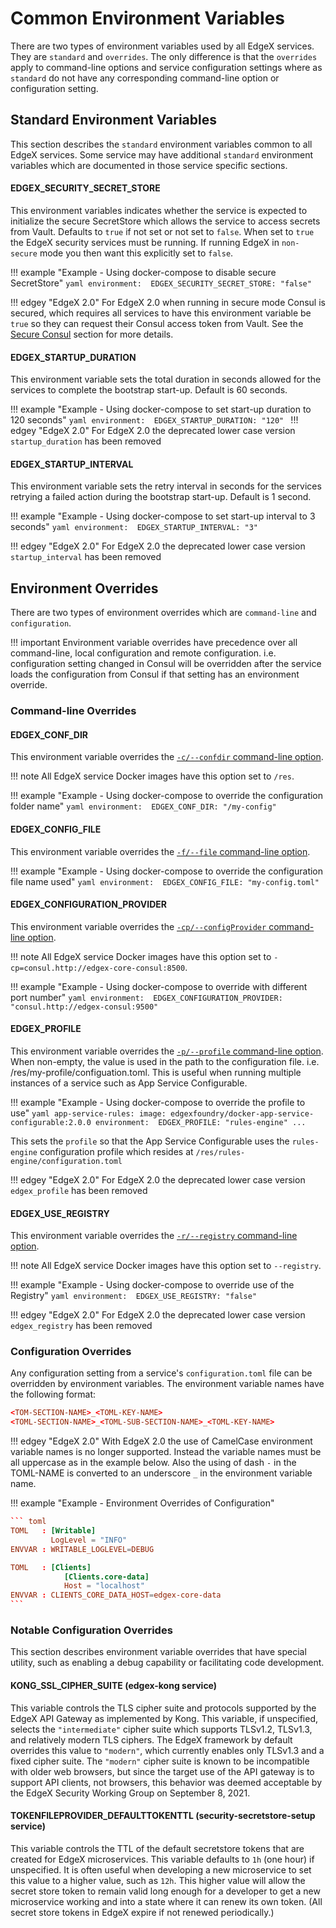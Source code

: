 # Common Environment Variables

There are two types of environment variables used by all EdgeX services. They are `standard` and `overrides`. The only difference is that the `overrides` apply to command-line options and service configuration settings where as `standard` do not have any corresponding command-line option or configuration setting.

## Standard Environment Variables

This section describes the `standard` environment variables common to all EdgeX services. Some service may have additional  `standard` environment variables which are documented in those service specific sections.

#### EDGEX_SECURITY_SECRET_STORE

This environment variables indicates whether the service is expected to initialize the secure SecretStore which allows the service to access secrets from Vault. Defaults to `true` if not set or not set to `false`. When set to `true` the EdgeX security services must be running. If running EdgeX in `non-secure` mode you then want this explicitly set to `false`.

!!! example "Example - Using docker-compose to disable secure SecretStore"
    ```yaml
    environment: 
      EDGEX_SECURITY_SECRET_STORE: "false"
    ```

!!! edgey "EdgeX 2.0"
    For EdgeX 2.0 when running in secure mode Consul is secured,  which requires all services to have this environment variable be `true` so they can request their Consul access token from Vault. See the [Secure Consul](https://docs.edgexfoundry.org/2.0/security/Ch-Secure-Consul/) section for more details.

#### EDGEX_STARTUP_DURATION

This environment variable sets the total duration in seconds allowed for the services to complete the bootstrap start-up. Default is 60 seconds.

!!! example "Example - Using docker-compose to set start-up duration to 120 seconds"
    ```yaml
    environment: 
      EDGEX_STARTUP_DURATION: "120"
    ```
!!! edgey "EdgeX 2.0"
    For EdgeX 2.0 the deprecated lower case version `startup_duration` has been removed

#### EDGEX_STARTUP_INTERVAL

This environment variable sets the retry interval in seconds for the services retrying a failed action during the bootstrap start-up. Default is 1 second.

!!! example "Example - Using docker-compose to set start-up interval to 3 seconds"
    ```yaml
    environment: 
      EDGEX_STARTUP_INTERVAL: "3"
    ```

!!! edgey "EdgeX 2.0"
    For EdgeX 2.0 the deprecated lower case version `startup_interval` has been removed

## Environment Overrides

There are two types of environment overrides which are `command-line` and `configuration`. 

!!! important
    Environment variable overrides have precedence over all command-line, local configuration and remote configuration. i.e. configuration setting changed in Consul will be overridden after the service loads the configuration from Consul if that setting has an environment override.

### Command-line Overrides

#### EDGEX_CONF_DIR

This environment variable overrides the [`-c/--confdir` command-line option](../CommonCommandLineOptions/#confdir). 

!!! note
     All EdgeX service Docker images have this option set to `/res`.

!!! example "Example - Using docker-compose to override the configuration folder name"
    ```yaml
    environment: 
      EDGEX_CONF_DIR: "/my-config"
    ```

#### EDGEX_CONFIG_FILE

This environment variable overrides the [`-f/--file` command-line option](../CommonCommandLineOptions#file).

!!! example "Example - Using docker-compose to override the configuration file name used"
    ```yaml
    environment: 
      EDGEX_CONFIG_FILE: "my-config.toml"
    ```

#### EDGEX_CONFIGURATION_PROVIDER

This environment variable overrides the [`-cp/--configProvider` command-line option](../CommonCommandLineOptions#config-provider). 

!!! note
    All EdgeX service Docker images have this option set to `-cp=consul.http://edgex-core-consul:8500`.

!!! example "Example - Using docker-compose to override with different port number"
    ```yaml
    environment: 
      EDGEX_CONFIGURATION_PROVIDER: "consul.http://edgex-consul:9500"
    ```

#### EDGEX_PROFILE

This environment variable overrides the [`-p/--profile` command-line option](../CommonCommandLineOptions#profile). When non-empty,  the value is used in the path to the configuration file. i.e. /res/my-profile/configuation.toml.  This is useful when running multiple instances of a service such as App Service Configurable.

!!! example "Example - Using docker-compose to override the profile to use"
    ```yaml
    app-service-rules:
        image: edgexfoundry/docker-app-service-configurable:2.0.0
        environment: 
          EDGEX_PROFILE: "rules-engine"
        ...
    ```

This sets the `profile` so that the App Service Configurable uses the `rules-engine` configuration profile which resides at `/res/rules-engine/configuration.toml`

!!! edgey "EdgeX 2.0"
    For EdgeX 2.0 the deprecated lower case version `edgex_profile` has been removed

#### EDGEX_USE_REGISTRY

This environment variable overrides the [`-r/--registry` command-line option](../CommonCommandLineOptions#registry). 

!!! note
    All EdgeX service Docker images have this option set to `--registry`.

!!! example "Example - Using docker-compose to override use of the Registry"
    ```yaml
    environment: 
      EDGEX_USE_REGISTRY: "false"
    ```

!!! edgey "EdgeX 2.0"
    For EdgeX 2.0 the deprecated lower case version `edgex_registry` has been removed

### Configuration Overrides

Any configuration setting from a service's `configuration.toml` file can be overridden by environment variables. The environment variable names have the following format:

```toml
<TOM-SECTION-NAME>_<TOML-KEY-NAME>
<TOML-SECTION-NAME>_<TOML-SUB-SECTION-NAME>_<TOML-KEY-NAME>
```

!!! edgey "EdgeX 2.0"
    With EdgeX 2.0 the use of CamelCase environment variable names is no longer supported. Instead the variable names must be all uppercase as in the example below. Also the using of dash `-` in the TOML-NAME is converted to an underscore `_` in the environment variable name.

!!! example "Example - Environment Overrides of Configuration"

~~~toml
``` toml   
TOML   : [Writable]    
		 LogLevel = "INFO"    
ENVVAR : WRITABLE_LOGLEVEL=DEBUG    

TOML   : [Clients]
  			[Clients.core-data]
  			Host = "localhost"
ENVVAR : CLIENTS_CORE_DATA_HOST=edgex-core-data    
```    
~~~

### Notable Configuration Overrides

This section describes environment variable overrides that have special utility,
such as enabling a debug capability or facilitating code development.

#### KONG_SSL_CIPHER_SUITE (edgex-kong service)

This variable controls the TLS cipher suite and protocols supported by the EdgeX API Gateway as implemented by Kong.
This variable, if unspecified, selects the `"intermediate"` cipher suite which supports
TLSv1.2, TLSv1.3, and relatively modern TLS ciphers.
The EdgeX framework by default overrides this value to `"modern"`,
which currently enables only TLSv1.3 and a fixed cipher suite.
The `"modern"` cipher suite is known to be incompatible with older web browsers,
but since the target use of the API gateway is to support API clients, not browsers,
this behavior was deemed acceptable by the EdgeX Security Working Group on September 8, 2021.

#### TOKENFILEPROVIDER_DEFAULTTOKENTTL (security-secretstore-setup service)

This variable controls the TTL of the default secretstore tokens that are created for EdgeX microservices.
This variable defaults to `1h` (one hour) if unspecified.
It is often useful when developing a new microservice to set this value to a higher value, such as `12h`.
This higher value will allow the secret store token to remain valid long enough
for a developer to get a new microservice working and into a state where it can renew its own token.
(All secret store tokens in EdgeX expire if not renewed periodically.)